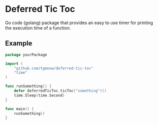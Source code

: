 Deferred Tic Toc
================

Go code (golang) package that provides an easy to use timer for printing the execution time of a function.

Example
----------------
```go
package yourPackage

import (
    "github.com/tgmeow/deferred-tic-toc"    
    "time"
)

func runSomething() {
    defer deferredTicToc.ticToc("something")()
    time.Sleep(time.Second)
}

func main() {
    runSomething()
}
```